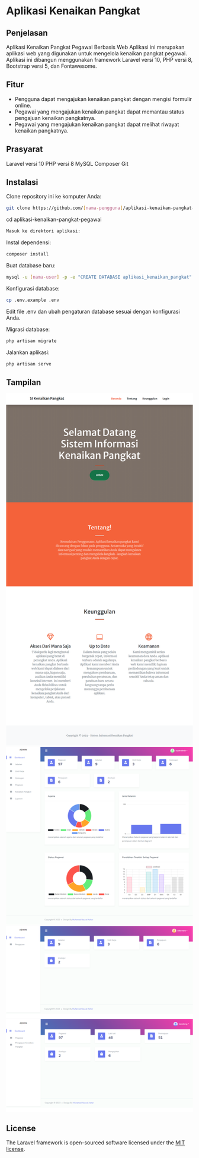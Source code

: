 
# Aplikasi Kenaikan Pangkat

## Penjelasan

Aplikasi Kenaikan Pangkat Pegawai Berbasis Web
Aplikasi ini merupakan aplikasi web yang digunakan untuk mengelola kenaikan pangkat pegawai. Aplikasi ini dibangun menggunakan framework Laravel versi 10, PHP versi 8, Bootstrap versi 5, dan Fontawesome.

## Fitur

* Pengguna dapat mengajukan kenaikan pangkat dengan mengisi formulir online.
* Pegawai yang mengajukan kenaikan pangkat dapat memantau status pengajuan kenaikan pangkatnya.
* Pegawai yang mengajukan kenaikan pangkat dapat melihat riwayat kenaikan pangkatnya.

## Prasyarat 

Laravel versi 10
PHP versi 8
MySQL
Composer
Git

## Instalasi

Clone repository ini ke komputer Anda:
```bash
git clone https://github.com/[nama-pengguna]/aplikasi-kenaikan-pangkat-pegawai.git
```
cd aplikasi-kenaikan-pangkat-pegawai
```bash
Masuk ke direktori aplikasi:
```

Instal dependensi:
```bash
composer install
```

Buat database baru:
```bash
mysql -u [nama-user] -p -e "CREATE DATABASE aplikasi_kenaikan_pangkat"
```

Konfigurasi database:
```bash
cp .env.example .env
```

Edit file .env dan ubah pengaturan database sesuai dengan konfigurasi Anda.

Migrasi database:
```bash
php artisan migrate
```

Jalankan aplikasi:
```bash
php artisan serve
```
## Tampilan

![Halaman Utama](screenshot/landing_page.png)
![Halaman Dashboard Admin](screenshot/dashboard_admin.png)
![Halaman Dashboard Sekertaris](screenshot/dashboard_sekertaris.png)
![Halaman Dashboard Kasubang](screenshot/dashboard_kasubang.png)

## License

The Laravel framework is open-sourced software licensed under the [MIT license](https://opensource.org/licenses/MIT).
